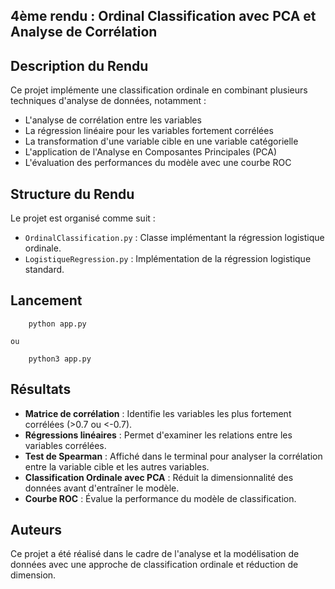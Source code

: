 ## 4ème rendu : Ordinal Classification avec PCA et Analyse de Corrélation

## Description du Rendu

Ce projet implémente une classification ordinale en combinant plusieurs techniques d'analyse de données, notamment :

* L'analyse de corrélation entre les variables
* La régression linéaire pour les variables fortement corrélées
* La transformation d'une variable cible en une variable catégorielle
* L'application de l'Analyse en Composantes Principales (PCA)
* L'évaluation des performances du modèle avec une courbe ROC

## Structure du Rendu

Le projet est organisé comme suit :

* `OrdinalClassification.py` : Classe implémentant la régression logistique ordinale.
* `LogistiqueRegression.py` : Implémentation de la régression logistique standard.

## Lancement

```
	python app.py
```

    ou

```
	python3 app.py

```

## Résultats

* **Matrice de corrélation** : Identifie les variables les plus fortement corrélées (>0.7 ou <-0.7).
* **Régressions linéaires** : Permet d'examiner les relations entre les variables corrélées.
* **Test de Spearman** : Affiché dans le terminal pour analyser la corrélation entre la variable cible et les autres variables.
* **Classification Ordinale avec PCA** : Réduit la dimensionnalité des données avant d'entraîner le modèle.
* **Courbe ROC** : Évalue la performance du modèle de classification.

## Auteurs

Ce projet a été réalisé dans le cadre de l'analyse et la modélisation de données avec une approche de classification ordinale et réduction de dimension.
